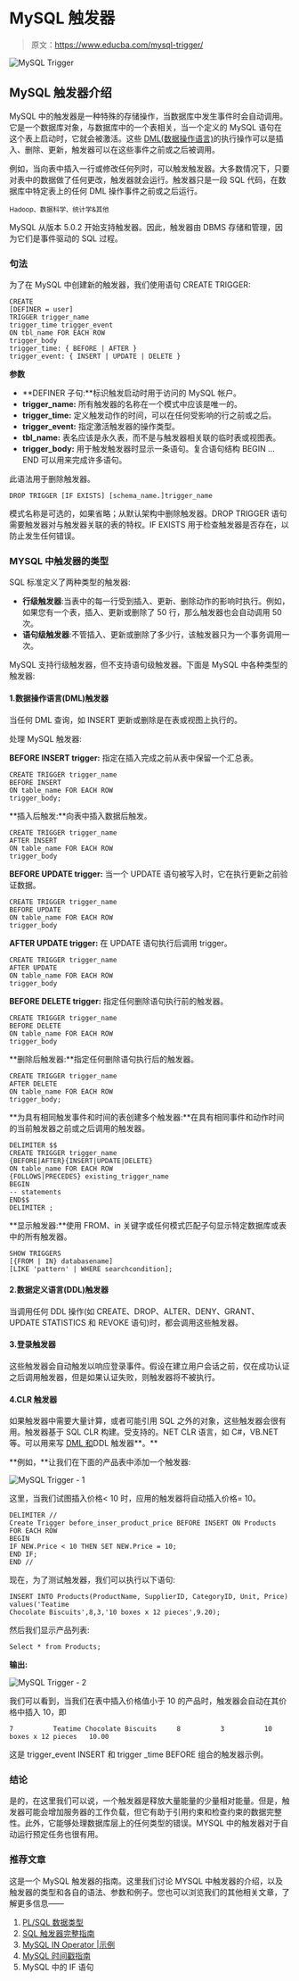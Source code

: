 # MySQL 触发器

> 原文：<https://www.educba.com/mysql-trigger/>

![MySQL Trigger](img/cc4c0e6b17727e8afbf77a0740512360.png)



## MySQL 触发器介绍

MySQL 中的触发器是一种特殊的存储操作，当数据库中发生事件时会自动调用。它是一个数据库对象，与数据库中的一个表相关，当一个定义的 MySQL 语句在这个表上启动时，它就会被激活。这些 [DML(数据操作语言)](https://www.educba.com/data-manipulation-language/)的执行操作可以是插入、删除、更新，触发器可以在这些事件之前或之后被调用。

例如，当向表中插入一行或修改任何列时，可以触发触发器。大多数情况下，只要对表中的数据做了任何更改，触发器就会运行。触发器只是一段 SQL 代码，在数据库中特定表上的任何 DML 操作事件之前或之后运行。

<small>Hadoop、数据科学、统计学&其他</small>

MySQL 从版本 5.0.2 开始支持触发器。因此，触发器由 DBMS 存储和管理，因为它们是事件驱动的 SQL 过程。

### 句法

为了在 MySQL 中创建新的触发器，我们使用语句 CREATE TRIGGER:

```
CREATE
[DEFINER = user]
TRIGGER trigger_name
trigger_time trigger_event
ON tbl_name FOR EACH ROW
trigger_body
trigger_time: { BEFORE | AFTER }
trigger_event: { INSERT | UPDATE | DELETE }
```

**参数**

*   **DEFINER 子句:**标识触发启动时用于访问的 MySQL 帐户。
*   **trigger_name:** 所有触发器的名称在一个模式中应该是唯一的。
*   **trigger_time:** 定义触发动作的时间，可以在任何受影响的行之前或之后。
*   **trigger_event:** 指定激活触发器的操作类型。
*   **tbl_name:** 表名应该是永久表，而不是与触发器相关联的临时表或视图表。
*   **trigger_body:** 用于触发触发器时显示一条语句。复合语句结构 BEGIN … END 可以用来完成许多语句。

此语法用于删除触发器。

```
DROP TRIGGER [IF EXISTS] [schema_name.]trigger_name
```

模式名称是可选的，如果省略；从默认架构中删除触发器。DROP TRIGGER 语句需要触发器对与触发器关联的表的特权。IF EXISTS 用于检查触发器是否存在，以防止发生任何错误。

### MYSQL 中触发器的类型

SQL 标准定义了两种类型的触发器:

*   **行级触发器**:当表中的每一行受到插入、更新、删除动作的影响时执行。例如，如果您有一个表，插入、更新或删除了 50 行，那么触发器也会自动调用 50 次。
*   **语句级触发器**:不管插入、更新或删除了多少行，该触发器只为一个事务调用一次。

MySQL 支持行级触发器，但不支持语句级触发器。下面是 MySQL 中各种类型的触发器:

#### 1.数据操作语言(DML)触发器

当任何 DML 查询，如 INSERT 更新或删除是在表或视图上执行的。

处理 MySQL 触发器:

**BEFORE INSERT trigger:** 指定在插入完成之前从表中保留一个汇总表。

```
CREATE TRIGGER trigger_name
BEFORE INSERT
ON table_name FOR EACH ROW
trigger_body;
```

**插入后触发:**向表中插入数据后触发。

```
CREATE TRIGGER trigger_name
AFTER INSERT
ON table_name FOR EACH ROW
trigger_body
```

**BEFORE UPDATE trigger:** 当一个 UPDATE 语句被写入时，它在执行更新之前验证数据。

```
CREATE TRIGGER trigger_name
BEFORE UPDATE
ON table_name FOR EACH ROW
trigger_body
```

**AFTER UPDATE trigger:** 在 UPDATE 语句执行后调用 trigger。

```
CREATE TRIGGER trigger_name
AFTER UPDATE
ON table_name FOR EACH ROW
trigger_body
```

**BEFORE DELETE trigger:** 指定任何删除语句执行前的触发器。

```
CREATE TRIGGER trigger_name
BEFORE DELETE
ON table_name FOR EACH ROW
trigger_body
```

**删除后触发器:**指定任何删除语句执行后的触发器。

```
CREATE TRIGGER trigger_name
AFTER DELETE
ON table_name FOR EACH ROW
trigger_body;
```

**为具有相同触发事件和时间的表创建多个触发器:**在具有相同事件和动作时间的当前触发器之前或之后调用的触发器。

```
DELIMITER $$
CREATE TRIGGER trigger_name
{BEFORE|AFTER}{INSERT|UPDATE|DELETE}
ON table_name FOR EACH ROW
{FOLLOWS|PRECEDES} existing_trigger_name
BEGIN
-- statements
END$$
DELIMITER ;
```

**显示触发器:**使用 FROM、in 关键字或任何模式匹配子句显示特定数据库或表中的所有触发器。

```
SHOW TRIGGERS
[{FROM | IN} databasename]
[LIKE 'pattern' | WHERE searchcondition];
```

#### 2.数据定义语言(DDL)触发器

当调用任何 DDL 操作(如 CREATE、DROP、ALTER、DENY、GRANT、UPDATE STATISTICS 和 REVOKE 语句)时，都会调用这些触发器。

#### 3.登录触发器

这些触发器会自动触发以响应登录事件。假设在建立用户会话之前，仅在成功认证之后调用触发器，但是如果认证失败，则触发器将不被执行。

#### 4.CLR 触发器

如果触发器中需要大量计算，或者可能引用 SQL 之外的对象，这些触发器会很有用。触发器基于 SQL CLR 构建。受支持的。NET CLR 语言，如 C#，VB.NET 等。可以用来写 [DML 和](https://www.educba.com/ddl-vs-dml/)DDL 触发器**。**

**例如，**让我们在下面的产品表中添加一个触发器:

![MySQL Trigger - 1](img/c2bcac59a86ebeb2beed306ea909a118.png)



这里，当我们试图插入价格< 10 时，应用的触发器将自动插入价格= 10。

```
DELIMITER //
Create Trigger before_inser_product_price BEFORE INSERT ON Products FOR EACH ROW
BEGIN
IF NEW.Price < 10 THEN SET NEW.Price = 10;
END IF;
END //
```

现在，为了测试触发器，我们可以执行以下语句:

```
INSERT INTO Products(ProductName, SupplierID, CategoryID, Unit, Price) values('Teatime
Chocolate Biscuits',8,3,'10 boxes x 12 pieces',9.20);
```

然后我们显示产品列表:

```
Select * from Products;
```

**输出:**

![MySQL Trigger - 2](img/1dc553f0b36945ca2430fa130207d678.png)



我们可以看到，当我们在表中插入价格值小于 10 的产品时，触发器会自动在其价格中插入 10，即

```
7          Teatime Chocolate Biscuits     8          3          10 boxes x 12 pieces   10.00
```

这是 trigger_event INSERT 和 trigger _time BEFORE 组合的触发器示例。

### 结论

是的，在这里我们可以说，一个触发器是释放大量能量的少量相对能量。但是，触发器可能会增加服务器的工作负载，但它有助于引用约束和检查约束的数据完整性。此外，它能够处理数据库层上的任何类型的错误。MYSQL 中的触发器对于自动运行预定任务也很有用。

### 推荐文章

这是一个 MySQL 触发器的指南。这里我们讨论 MYSQL 中触发器的介绍，以及触发器的类型和各自的语法、参数和例子。您也可以浏览我们的其他相关文章，了解更多信息——

1.  [PL/SQL 数据类型](https://www.educba.com/pl-sql-data-types/)
2.  [SQL 触发器完整指南](https://www.educba.com/triggers-in-sql/)
3.  [MySQL IN Operator |示例](https://www.educba.com/mysql-in-operator/)
4.  [MySQL 时间戳指南](https://www.educba.com/mysql-timestamp/)
5.  MySQL 中的 IF 语句





